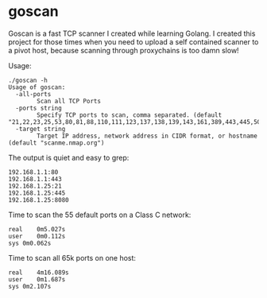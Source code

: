 # goscan
Goscan is a fast TCP scanner I created while learning Golang. I created this project for those times when you need to upload a self contained scanner to a pivot host, because scanning through proxychains is too damn slow!

Usage:

```
./goscan -h
Usage of goscan:
  -all-ports
    	Scan all TCP Ports
  -ports string
    	Specify TCP ports to scan, comma separated. (default "21,22,23,25,53,80,81,88,110,111,123,137,138,139,143,161,389,443,445,500,512,513,548,623,624,1099,1241,1433,1434,1521,2049,2483,2484,3268,3269,3306,3389,4333,4786,4848,5432,5800,5900,5901,5985,5986,6000,6001,7001,8000,8080,8181,8443,10000,16992,16993,27017,32764")
  -target string
    	Target IP address, network address in CIDR format, or hostname (default "scanme.nmap.org")
```

The output is quiet and easy to grep:

```
192.168.1.1:80
192.168.1.1:443
192.168.1.25:21
192.168.1.25:445
192.168.1.25:8080
```

Time to scan the 55 default ports on a Class C network:

```
real	0m5.027s
user	0m0.112s
sys	0m0.062s
```

Time to scan all 65k ports on one host:

```
real	4m16.089s
user	0m1.687s
sys	0m2.107s
```
